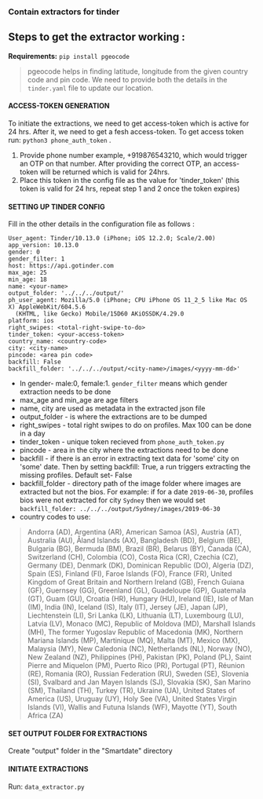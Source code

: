 ### Contain extractors for tinder
## Steps to get the extractor working :

<b>Requirements:</b> `pip install pgeocode`
> pgeocode helps in finding latitude, longitude from the given country code and pin code. We need to provide both the details in the `tinder.yaml` file to update our location.

#### ACCESS-TOKEN GENERATION
To initiate the extractions, we need to get access-token which is active for 24 hrs. After it, we need to get a fesh access-token. To get access token run: `python3 phone_auth_token` . 
1. Provide phone number example, +919876543210, which would trigger an OTP on that number. After providing the correct OTP, an access-token will be returned which is valid for 24hrs.
2. Place this token in the config file as the value for 'tinder_token' (this token is valid for 24 hrs, repeat step 1 and 2 once the token expires)

#### SETTING UP TINDER CONFIG
Fill in the other details in the configuration file as follows :
```
User_agent: Tinder/10.13.0 (iPhone; iOS 12.2.0; Scale/2.00)
app_version: 10.13.0
gender: 0
gender_filter: 1
host: https://api.gotinder.com
max_age: 25
min_age: 18
name: <your-name>
output_folder: '../../../output/'
ph_user_agent: Mozilla/5.0 (iPhone; CPU iPhone OS 11_2_5 like Mac OS X) AppleWebKit/604.5.6
  (KHTML, like Gecko) Mobile/15D60 AKiOSSDK/4.29.0
platform: ios
right_swipes: <total-right-swipe-to-do>
tinder_token: <your-access-token>
country_name: <country-code>
city: <city-name>
pincode: <area pin code>
backfill: False
backfill_folder: '../../../output/<city-name>/images/<yyyy-mm-dd>'
```
* In gender- male:0, female:1. `gender_filter` means which gender extraction needs to be done
* max_age and min_age are age filters
* name, city are used as metadata in the extracted json file
* output_folder - is where the extractions are to be dumped
* right_swipes - total right swipes to do on profiles. Max 100 can be done in a day
* tinder_token - unique token recieved from `phone_auth_token.py`
* pincode - area in the city where the extractions need to be done
* backfill - if there is an error in extracting text data for 'some' city on 'some' date. Then by setting backfill: True, a run triggers extracting the missing profiles. Default set- False
* backfill_folder - directory path of the image folder where images are extracted but not the bios. For example: if for a date `2019-06-30`, profiles bios were not extracted for city `Sydney` then we would set `backfill_folder: ../../../output/Sydney/images/2019-06-30`
* country codes to use:
> Andorra (AD), Argentina (AR), American Samoa (AS), Austria (AT), Australia (AU), Åland Islands (AX), Bangladesh (BD), Belgium (BE), Bulgaria (BG), Bermuda (BM), Brazil (BR), Belarus (BY), Canada (CA), Switzerland (CH), Colombia (CO), Costa Rica (CR), Czechia (CZ), Germany (DE), Denmark (DK), Dominican Republic (DO), Algeria (DZ), Spain (ES), Finland (FI), Faroe Islands (FO), France (FR), United Kingdom of Great Britain and Northern Ireland (GB), French Guiana (GF), Guernsey (GG), Greenland (GL), Guadeloupe (GP), Guatemala (GT), Guam (GU), Croatia (HR), Hungary (HU), Ireland (IE), Isle of Man (IM), India (IN), Iceland (IS), Italy (IT), Jersey (JE), Japan (JP), Liechtenstein (LI), Sri Lanka (LK), Lithuania (LT), Luxembourg (LU), Latvia (LV), Monaco (MC), Republic of Moldova (MD), Marshall Islands (MH), The former Yugoslav Republic of Macedonia (MK), Northern Mariana Islands (MP), Martinique (MQ), Malta (MT), Mexico (MX), Malaysia (MY), New Caledonia (NC), Netherlands (NL), Norway (NO), New Zealand (NZ), Philippines (PH), Pakistan (PK), Poland (PL), Saint Pierre and Miquelon (PM), Puerto Rico (PR), Portugal (PT), Réunion (RE), Romania (RO), Russian Federation (RU), Sweden (SE), Slovenia (SI), Svalbard and Jan Mayen Islands (SJ), Slovakia (SK), San Marino (SM), Thailand (TH), Turkey (TR), Ukraine (UA), United States of America (US), Uruguay (UY), Holy See (VA), United States Virgin Islands (VI), Wallis and Futuna Islands (WF), Mayotte (YT), South Africa (ZA)

#### SET OUTPUT FOLDER FOR EXTRACTIONS
Create "output" folder in the "Smartdate" directory

#### INITIATE EXTRACTIONS
Run: `data_extractor.py`
